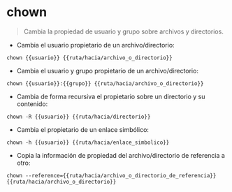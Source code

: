 # chown

> Cambia la propiedad de usuario y grupo sobre archivos y directorios.

- Cambia el usuario propietario de un archivo/directorio:

`chown {{usuario}} {{ruta/hacia/archivo_o_directorio}}`

- Cambia el usuario y grupo propietario de un archivo/directorio:

`chown {{usuario}}:{{grupo}} {{ruta/hacia/archivo_o_directorio}}`

- Cambia de forma recursiva el propietario sobre un directorio y su contenido:

`chown -R {{usuario}} {{ruta/hacia/directorio}}`

- Cambia el propietario de un enlace simbólico:

`chown -h {{usuario}} {{ruta/hacia/enlace_simbolico}}`

- Copia la información de propiedad del archivo/directorio de referencia a otro:

`chown --reference={{ruta/hacia/archivo_o_directorio_de_referencia}} {{ruta/hacia/archivo_o_directorio}}`
